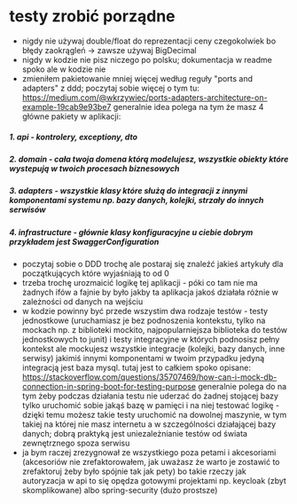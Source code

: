 # testy zrobić porządne
* nigdy nie używaj double/float do reprezentacji ceny czegokolwiek bo błędy zaokrągleń -> zawsze używaj BigDecimal
* nigdy w kodzie nie pisz niczego po polsku; dokumentacja w readme spoko ale w kodzie nie
* zmieniłem pakietowanie mniej więcej według reguły "ports and adapters" z ddd; poczytaj sobie więcej o tym tu: https://medium.com/@wkrzywiec/ports-adapters-architecture-on-example-19cab9e93be7
generalnie idea polega na tym że masz 4 główne pakiety w aplikacji:
##### 1. api - kontrolery, exceptiony, dto
##### 2. domain - cała twoja domena którą modelujesz, wszystkie obiekty które wystepują w twoich procesach biznesowych 
##### 3. adapters - wszystkie klasy które służą do integracji z innymi komponentami systemu np. bazy danych, kolejki, strzały do innych serwisów
##### 4. infrastructure - głównie klasy konfiguracyjne u ciebie dobrym przykładem jest SwaggerConfiguration

* poczytaj sobie o DDD trochę ale postaraj się znaleźć jakieś artykuły dla początkujących które wyjaśniają to od 0
* trzeba trochę urozmaicić logikę tej aplikacji - póki co tam nie ma żadnych ifów a fajnie by było jakby ta aplikacja jakoś działała różnie w zależności od danych na wejściu
* w kodzie powinny być przede wszystim dwa rodzaje testów - testy jednostkowe (uruchamiasz je bez podnoszenia kontekstu, tylko na mockach np. z biblioteki mockito, najpopularniejsza biblioteka do testów jednostkowych to junit) i testy integracyjne w których podnosisz pełny kontekst ale mockujesz wszystkie integracje (kolejki, bazy danych, inne serwisy) jakimiś innymi komponentami
w twoim przypadku jedyną integracją jest baza mysql. tutaj jest to całkiem spoko opisane: https://stackoverflow.com/questions/35707469/how-can-i-mock-db-connection-in-spring-boot-for-testing-purpose
generalnie polega do na tym żeby podczas działania testu nie uderzać do żadnej stojącej bazy tylko uruchomić sobie jakąś bazę w pamięci i na niej testować logikę - dzięki temu możesz takie testy uruchomić na dowolnej maszynie, w tym takiej na której nie masz internetu a w szczególności działającej bazy danych; dobrą praktyką jest uniezależnianie testów od świata zewnętrznego spoza serwisu
* ja bym raczej zrezygnował ze wszystkiego poza petami i akcesoriami (akcesoriów nie zrefaktorowałem, jak uważasz że warto je zostawić to zrefaktoruj żeby było spójnie tak jak pety) bo takie rzeczy jak autoryzacja w api to się opędza gotowymi projektami np. keycloak (zbyt skomplikowane) albo spring-security (dużo prostsze)
